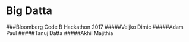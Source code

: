 # Big Datta
###Bloomberg Code B Hackathon 2017
#####Veljko Dimic
#####Adam Paul
#####Tanuj Datta
#####Akhil Majithia

